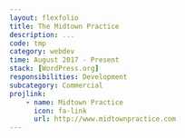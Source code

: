 ```yaml
---
layout: flexfolio
title: The Midtown Practice
description: ...
code: tmp
category: webdev
time: August 2017 - Present
stack: [WordPress.org]
responsibilities: Development
subcategory: Commercial
projlink:
    - name: Midtown Practice
      icon: fa-link
      url: http://www.midtownpractice.com
---
```

